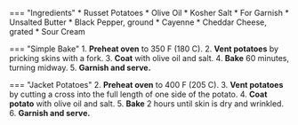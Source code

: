 === "Ingredients"
    * Russet Potatoes
    * Olive Oil
    * Kosher Salt
    * For Garnish
        * Unsalted Butter
        * Black Pepper, ground
        * Cayenne
        * Cheddar Cheese, grated
        * Sour Cream

=== "Simple Bake"
    1. **Preheat oven** to 350 F (180 C).
    2. **Vent potatoes** by pricking skins with a fork.
    3. **Coat** with olive oil and salt.
    4. **Bake** 60 minutes, turning midway.
    5. **Garnish and serve.**

=== "Jacket Potatoes"
    2. **Preheat oven** to 400 F (205 C).
    3. **Vent potatoes** by cutting a cross into the full length of one side of the potato.
    4. **Coat potato** with olive oil and salt.
    5. **Bake** 2 hours until skin is dry and wrinkled.
    6. **Garnish and serve.**

[^1]:
    Prakash, Sheela. ["The Secret to Better Baked Potatoes? Cook Them Like the British Do."](https://www.thekitchn.com/jacket-potato-22943799) *The Kitchn.* 4 September 2020. Accessed December 2020.
